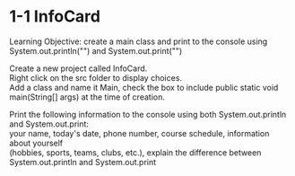 # 1-1 InfoCard
Learning Objective: create a main class and print to the console using System.out.println("") and System.out.print("")


Create a new project called InfoCard.<br/>
Right click on the src folder to display choices.<br/>
Add a class and name it Main, check the box to include public static void main(String[] args) at the time of creation. <br/>

Print the following information to the console using both System.out.println and System.out.print: <br/>
  your name, today's date, phone number, course schedule, information about yourself<br/>
  (hobbies, sports, teams, clubs, etc.), explain the difference between System.out.println and System.out.print<br/>
